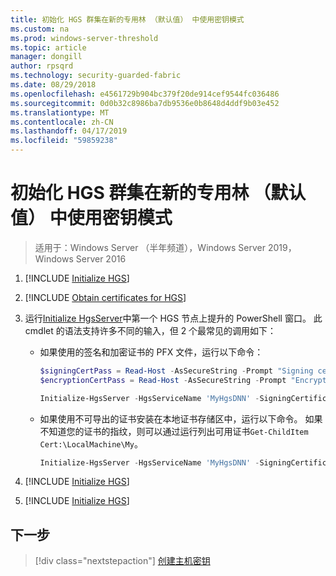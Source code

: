 ```yaml
---
title: 初始化 HGS 群集在新的专用林 （默认值） 中使用密钥模式
ms.custom: na
ms.prod: windows-server-threshold
ms.topic: article
manager: dongill
author: rpsqrd
ms.technology: security-guarded-fabric
ms.date: 08/29/2018
ms.openlocfilehash: e4561729b904bc379f20de914cef9544fc036486
ms.sourcegitcommit: 0d0b32c8986ba7db9536e0b8648d4ddf9b03e452
ms.translationtype: MT
ms.contentlocale: zh-CN
ms.lasthandoff: 04/17/2019
ms.locfileid: "59859238"
---
```

# <a name="initialize-the-hgs-cluster-using-key-mode-in-a-new-dedicated-forest-default"></a>初始化 HGS 群集在新的专用林 （默认值） 中使用密钥模式

>适用于：Windows Server （半年频道），Windows Server 2019，Windows Server 2016


1.  [!INCLUDE [Initialize HGS](../../../includes/guarded-fabric-initialize-hgs-default-step-one.md)] 
2.  [!INCLUDE [Obtain certificates for HGS](../../../includes/guarded-fabric-initialize-hgs-default-step-two.md)]

3.  运行[Initialize HgsServer](https://technet.microsoft.com/library/mt652185.aspx)中第一个 HGS 节点上提升的 PowerShell 窗口。 此 cmdlet 的语法支持许多不同的输入，但 2 个最常见的调用如下：

    -   如果使用的签名和加密证书的 PFX 文件，运行以下命令：

        ```powershell
        $signingCertPass = Read-Host -AsSecureString -Prompt "Signing certificate password"
        $encryptionCertPass = Read-Host -AsSecureString -Prompt "Encryption certificate password"

        Initialize-HgsServer -HgsServiceName 'MyHgsDNN' -SigningCertificatePath '.\signCert.pfx' -SigningCertificatePassword $signingCertPass -EncryptionCertificatePath '.\encCert.pfx' -EncryptionCertificatePassword $encryptionCertPass -TrustHostkey
        ```

    -   如果使用不可导出的证书安装在本地证书存储区中，运行以下命令。 如果不知道您的证书的指纹，则可以通过运行列出可用证书`Get-ChildItem Cert:\LocalMachine\My`。

        ```powershell
        Initialize-HgsServer -HgsServiceName 'MyHgsDNN' -SigningCertificateThumbprint '1A2B3C4D5E6F...' -EncryptionCertificateThumbprint '0F9E8D7C6B5A...' --TrustHostKey
        ```

4.  [!INCLUDE [Initialize HGS](../../../includes/guarded-fabric-initialize-hgs-default-step-four.md)]  

5.  [!INCLUDE [Initialize HGS](../../../includes/guarded-fabric-initialize-hgs-default-step-five.md)]


## <a name="next-step"></a>下一步

>[!div class="nextstepaction"]
[创建主机密钥](guarded-fabric-create-host-key.md)